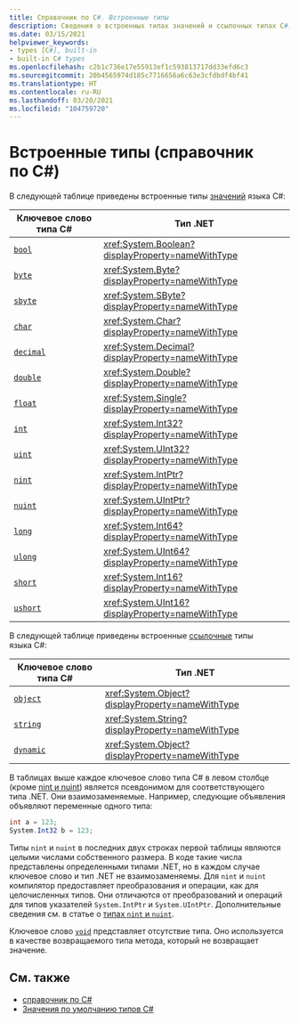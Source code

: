 ```yaml
---
title: Справочник по C#. Встроенные типы
description: Сведения о встроенных типах значений и ссылочных типах C#.
ms.date: 03/15/2021
helpviewer_keywords:
- types [C#], built-in
- built-in C# types
ms.openlocfilehash: c2b1c736e17e55913ef1c593813717dd33efd6c3
ms.sourcegitcommit: 20b4565974d185c7716656a6c63e3cfdbdf4bf41
ms.translationtype: HT
ms.contentlocale: ru-RU
ms.lasthandoff: 03/20/2021
ms.locfileid: "104759720"
---
```

# <a name="built-in-types-c-reference"></a>Встроенные типы (справочник по C#)

В следующей таблице приведены встроенные типы [значений](value-types.md) языка C#:

|Ключевое слово типа C#|Тип .NET|
|--------------|-------------------------|
|[`bool`](bool.md)|<xref:System.Boolean?displayProperty=nameWithType>|
|[`byte`](integral-numeric-types.md)|<xref:System.Byte?displayProperty=nameWithType>|
|[`sbyte`](integral-numeric-types.md)|<xref:System.SByte?displayProperty=nameWithType>|
|[`char`](char.md)|<xref:System.Char?displayProperty=nameWithType>|
|[`decimal`](floating-point-numeric-types.md)|<xref:System.Decimal?displayProperty=nameWithType>|
|[`double`](floating-point-numeric-types.md)|<xref:System.Double?displayProperty=nameWithType>|
|[`float`](floating-point-numeric-types.md)|<xref:System.Single?displayProperty=nameWithType>|
|[`int`](integral-numeric-types.md)|<xref:System.Int32?displayProperty=nameWithType>|
|[`uint`](integral-numeric-types.md)|<xref:System.UInt32?displayProperty=nameWithType>|
|[`nint`](nint-nuint.md)|<xref:System.IntPtr?displayProperty=nameWithType>|
|[`nuint`](nint-nuint.md)|<xref:System.UIntPtr?displayProperty=nameWithType>|
|[`long`](integral-numeric-types.md)|<xref:System.Int64?displayProperty=nameWithType>|
|[`ulong`](integral-numeric-types.md)|<xref:System.UInt64?displayProperty=nameWithType>|
|[`short`](integral-numeric-types.md)|<xref:System.Int16?displayProperty=nameWithType>|
|[`ushort`](integral-numeric-types.md)|<xref:System.UInt16?displayProperty=nameWithType>|

В следующей таблице приведены встроенные [ссылочные](../keywords/reference-types.md) типы языка C#:

|Ключевое слово типа C#|Тип .NET|
|--------------|-------------------------|
|[`object`](reference-types.md#the-object-type)|<xref:System.Object?displayProperty=nameWithType>|
|[`string`](reference-types.md#the-string-type)|<xref:System.String?displayProperty=nameWithType>|
|[`dynamic`](reference-types.md#the-dynamic-type)|<xref:System.Object?displayProperty=nameWithType>|

В таблицах выше каждое ключевое слово типа C# в левом столбце (кроме [nint и nuint](nint-nuint.md)) является псевдонимом для соответствующего типа .NET. Они взаимозаменяемые. Например, следующие объявления объявляют переменные одного типа:

```csharp
int a = 123;
System.Int32 b = 123;
```

Типы `nint` и `nuint` в последних двух строках первой таблицы являются целыми числами собственного размера. В коде такие числа представлены определенными типами .NET, но в каждом случае ключевое слово и тип .NET не взаимозаменяемы. Для `nint` и `nuint` компилятор предоставляет преобразования и операции, как для целочисленных типов. Они отличаются от преобразований и операций для типов указателей `System.IntPtr` и `System.UIntPtr`. Дополнительные сведения см. в статье о [типах `nint` и `nuint`](nint-nuint.md).

Ключевое слово [`void`](void.md) представляет отсутствие типа. Оно используется в качестве возвращаемого типа метода, который не возвращает значение.

## <a name="see-also"></a>См. также

- [справочник по C#](../index.md)
- [Значения по умолчанию типов C#](default-values.md)
